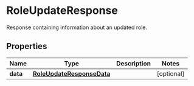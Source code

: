 

# RoleUpdateResponse

Response containing information about an updated role.
## Properties

Name | Type | Description | Notes
------------ | ------------- | ------------- | -------------
**data** | [**RoleUpdateResponseData**](RoleUpdateResponseData.md) |  |  [optional]




